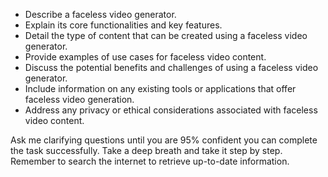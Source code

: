 - Describe a faceless video generator.
- Explain its core functionalities and key features.
- Detail the type of content that can be created using a faceless video generator.
- Provide examples of use cases for faceless video content.
- Discuss the potential benefits and challenges of using a faceless video generator.
- Include information on any existing tools or applications that offer faceless video generation.
- Address any privacy or ethical considerations associated with faceless video content.

Ask me clarifying questions until you are 95% confident you can complete the task successfully. Take a deep breath and take it step by step. Remember to search the internet to retrieve up-to-date information.
